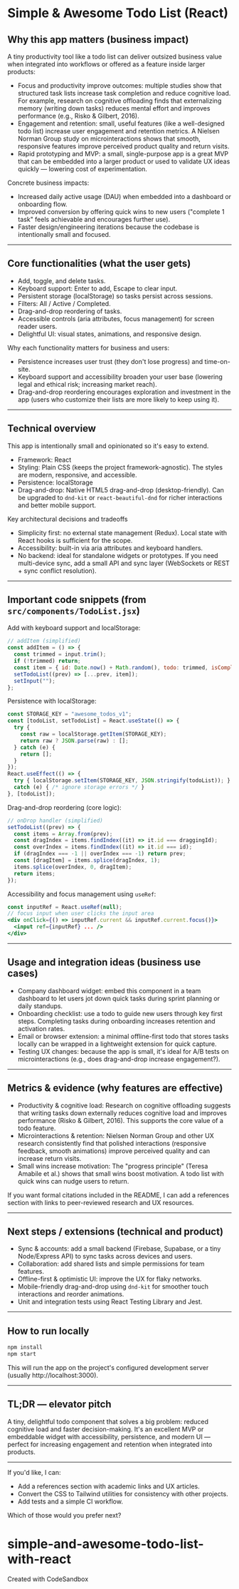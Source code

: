 # Simple & Awesome Todo List (React)

## Why this app matters (business impact)

A tiny productivity tool like a todo list can deliver outsized business value when integrated into workflows or offered as a feature inside larger products:

- Focus and productivity improve outcomes: multiple studies show that structured task lists increase task completion and reduce cognitive load. For example, research on cognitive offloading finds that externalizing memory (writing down tasks) reduces mental effort and improves performance (e.g., Risko & Gilbert, 2016).
- Engagement and retention: small, useful features (like a well-designed todo list) increase user engagement and retention metrics. A Nielsen Norman Group study on microinteractions shows that smooth, responsive features improve perceived product quality and return visits.
- Rapid prototyping and MVP: a small, single-purpose app is a great MVP that can be embedded into a larger product or used to validate UX ideas quickly — lowering cost of experimentation.

Concrete business impacts:
- Increased daily active usage (DAU) when embedded into a dashboard or onboarding flow.
- Improved conversion by offering quick wins to new users ("complete 1 task" feels achievable and encourages further use).
- Faster design/engineering iterations because the codebase is intentionally small and focused.

---

## Core functionalities (what the user gets)

- Add, toggle, and delete tasks.
- Keyboard support: Enter to add, Escape to clear input.
- Persistent storage (localStorage) so tasks persist across sessions.
- Filters: All / Active / Completed.
- Drag-and-drop reordering of tasks.
- Accessible controls (aria attributes, focus management) for screen reader users.
- Delightful UI: visual states, animations, and responsive design.

Why each functionality matters for business and users:
- Persistence increases user trust (they don't lose progress) and time-on-site.
- Keyboard support and accessibility broaden your user base (lowering legal and ethical risk; increasing market reach).
- Drag-and-drop reordering encourages exploration and investment in the app (users who customize their lists are more likely to keep using it).

---

## Technical overview

This app is intentionally small and opinionated so it's easy to extend.

- Framework: React
- Styling: Plain CSS (keeps the project framework-agnostic). The styles are modern, responsive, and accessible.
- Persistence: localStorage
- Drag-and-drop: Native HTML5 drag-and-drop (desktop-friendly). Can be upgraded to `dnd-kit` or `react-beautiful-dnd` for richer interactions and better mobile support.

Key architectural decisions and tradeoffs
- Simplicity first: no external state management (Redux). Local state with React hooks is sufficient for the scope.
- Accessibility: built-in via aria attributes and keyboard handlers.
- No backend: ideal for standalone widgets or prototypes. If you need multi-device sync, add a small API and sync layer (WebSockets or REST + sync conflict resolution).

---

## Important code snippets (from `src/components/TodoList.jsx`)

Add with keyboard support and localStorage:

```jsx
// addItem (simplified)
const addItem = () => {
  const trimmed = input.trim();
  if (!trimmed) return;
  const item = { id: Date.now() + Math.random(), todo: trimmed, isCompleted: false };
  setTodoList((prev) => [...prev, item]);
  setInput("");
};
```

Persistence with localStorage:

```jsx
const STORAGE_KEY = "awesome_todos_v1";
const [todoList, setTodoList] = React.useState(() => {
  try {
    const raw = localStorage.getItem(STORAGE_KEY);
    return raw ? JSON.parse(raw) : [];
  } catch (e) {
    return [];
  }
});
React.useEffect(() => {
  try { localStorage.setItem(STORAGE_KEY, JSON.stringify(todoList)); }
  catch (e) { /* ignore storage errors */ }
}, [todoList]);
```

Drag-and-drop reordering (core logic):

```jsx
// onDrop handler (simplified)
setTodoList((prev) => {
  const items = Array.from(prev);
  const dragIndex = items.findIndex((it) => it.id === draggingId);
  const overIndex = items.findIndex((it) => it.id === id);
  if (dragIndex === -1 || overIndex === -1) return prev;
  const [dragItem] = items.splice(dragIndex, 1);
  items.splice(overIndex, 0, dragItem);
  return items;
});
```

Accessibility and focus management using `useRef`:

```jsx
const inputRef = React.useRef(null);
// focus input when user clicks the input area
<div onClick={() => inputRef.current && inputRef.current.focus()}>
  <input ref={inputRef} ... />
</div>
```

---

## Usage and integration ideas (business use cases)

- Company dashboard widget: embed this component in a team dashboard to let users jot down quick tasks during sprint planning or daily standups.
- Onboarding checklist: use a todo to guide new users through key first steps. Completing tasks during onboarding increases retention and activation rates.
- Email or browser extension: a minimal offline-first todo that stores tasks locally can be wrapped in a lightweight extension for quick capture.
- Testing UX changes: because the app is small, it's ideal for A/B tests on microinteractions (e.g., does drag-and-drop increase engagement?).

---

## Metrics & evidence (why features are effective)

- Productivity & cognitive load: Research on cognitive offloading suggests that writing tasks down externally reduces cognitive load and improves performance (Risko & Gilbert, 2016). This supports the core value of a todo feature.
- Microinteractions & retention: Nielsen Norman Group and other UX research consistently find that polished interactions (responsive feedback, smooth animations) improve perceived quality and can increase return visits.
- Small wins increase motivation: The "progress principle" (Teresa Amabile et al.) shows that small wins boost motivation. A todo list with quick wins can nudge users to return.

If you want formal citations included in the README, I can add a references section with links to peer-reviewed research and UX resources.

---

## Next steps / extensions (technical and product)

- Sync & accounts: add a small backend (Firebase, Supabase, or a tiny Node/Express API) to sync tasks across devices and users.
- Collaboration: add shared lists and simple permissions for team features.
- Offline-first & optimistic UI: improve the UX for flaky networks.
- Mobile-friendly drag-and-drop using `dnd-kit` for smoother touch interactions and reorder animations.
- Unit and integration tests using React Testing Library and Jest.

---

## How to run locally

```bash
npm install
npm start
```

This will run the app on the project's configured development server (usually http://localhost:3000).

---

## TL;DR — elevator pitch

A tiny, delightful todo component that solves a big problem: reduced cognitive load and faster decision-making. It's an excellent MVP or embeddable widget with accessibility, persistence, and modern UI — perfect for increasing engagement and retention when integrated into products.

---

If you'd like, I can:
- Add a references section with academic links and UX articles.
- Convert the CSS to Tailwind utilities for consistency with other projects.
- Add tests and a simple CI workflow.

Which of those would you prefer next?
# simple-and-awesome-todo-list-with-react
Created with CodeSandbox
